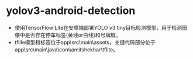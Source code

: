 # yolov3-android-detection
+ 使用TensorFlow Lite在安卓端部署YOLO v3 tiny目标检测模型，用于检测图像中是否存在停车标签(黄线or白线)和号牌框。
+ tflile模型和标签位于app\src\main\assets，关键代码部分位于app\src\main\java\com\amitshekhar\tflite。


